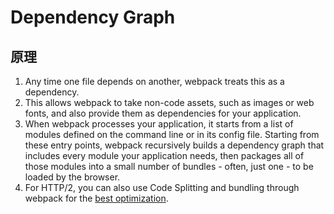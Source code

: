 # Dependency Graph

## 原理
1. Any time one file depends on another, webpack treats this as a dependency.
2. This allows webpack to take non-code assets, such as images or web fonts, and
also provide them as dependencies for your application.
3. When webpack processes your application, it starts from a list of modules
defined on the command line or in its config file. Starting from these entry
points, webpack recursively builds a dependency graph that includes every module
your application needs, then packages all of those modules into a small number
of bundles - often, just one - to be loaded by the browser.
3. For HTTP/2, you can also use Code Splitting and bundling through webpack for
the [best optimization](https://medium.com/webpack/webpack-http-2-7083ec3f3ce6).

